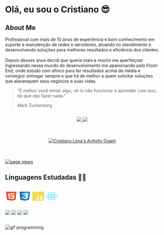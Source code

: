 
# Olá, eu sou o Cristiano 😎

## About Me 

Profissional com mais de 10 anos de experiência e bom conhecimento em suporte e manutenção de redes e servidores, atuando no atendimento e desenvolvendo soluções para melhores resultados e eficiência dos clientes.<br><br>
Depois desses anos decidi que queria mais e resolvi me aperfeiçoar ingressando nesse mundo do desenvolvimento me apaixonando pelo Front-End, onde estudo com afinco para ter resultados acima da média e conseguir entregar sempre o que há de melhor a quem solicitar soluções que alavanquem seus negócios e suas vidas.

> "É melhor você tentar algo, vê-lo não funcionar e aprender com isso, do que não fazer nada." <br>
> 
> 
> Mark Zuckerberg 

##
<div align="center">
  <a href="https://github.com/cristianolimaribeiro">
  <img height="150em" src="https://github-readme-stats.vercel.app/api?username=cristianolimaribeiro&show_icons=true&theme=dracula&include_all_commits=true&count_private=true"/>
  <img height="150em" src="https://github-readme-stats.vercel.app/api/top-langs/?username=cristianolimaribeiro&layout=compact&langs_count=7&theme=dracula"/>
</div>
<br><br>
  
<div align="center"><br> 
  <a href="https://github.com/cristianolimaribeiro"><img width="760px" alt="Cristiano Lima's Activity Graph" src="https://activity-graph.herokuapp.com/graph?username=cristianolimaribeiro&custom_title=Cristiano%20Lima%27s%20Contribution%20Graph&theme=react-dark" /></a>
<br><br><br><br>
</div>
<a href="https://github.com/cristianolimaribeiro">
    <img src="https://komarev.com/ghpvc/?username=cristianolimaribeiro" alt="page views" />
</a

 ##
 ## Linguagens Estudadas :man_student:
  
<div style="display: inline_block"><br>  
  <img align="center" alt="Cristiano-HTML" height="30" width="40" src="https://raw.githubusercontent.com/devicons/devicon/master/icons/html5/html5-original.svg">
  <img align="center" alt="Cristiano-CSS" height="30" width="40" src="https://raw.githubusercontent.com/devicons/devicon/master/icons/css3/css3-original.svg">
  <img align="center" alt="Cristiano-JS" height="30" width="40" src="https://raw.githubusercontent.com/devicons/devicon/master/icons/javascript/javascript-plain.svg">
  <img align="center" alt="Cristiano-React-JS" height="30" width="40" src="https://raw.githubusercontent.com/devicons/devicon/master/icons/react/react-original.svg">
</div>
  
  ##
 
 <div>
   <a href="https://instagram.com/eu.cristianolima" target="_blank"><img src="https://img.shields.io/badge/-Instagram-%23E4405F?style=for-the-badge&logo=instagram&logoColor=white" target="_blank"></a>
   <a href = "mailto:cristiano.lima.ribeiro@gmail.com"><img src="https://img.shields.io/badge/-Gmail-%23333?style=for-the-badge&logo=gmail&logoColor=white" target="_blank"></a>
   <a href="https://www.linkedin.com/in/cristiano-lima-ribeiro" target="_blank"><img src="https://img.shields.io/badge/-LinkedIn-%230077B5?style=for-the-badge&logo=linkedin&logoColor=white" target="_blank"></a>
   <a href="https://cristianolimaribeiro.github.io/portfolio/" target="_blank"><img src="https://img.shields.io/badge/-GitHub.io-%23FFA500?style=for-the-badge&logo=github&logoColor=white" target="_blank"></a>
 </div>
  
  ## 
  ![gif programming](http://clubedosgeeks.com.br/wp-content/uploads/2016/01/dormrm.gif)
